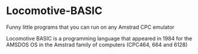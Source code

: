 # Locomotive-BASIC
Funny little programs that you can run on any Amstrad CPC emulator

Locomotive BASIC is a programming language that appeared in 1984 for the AMSDOS OS in the Amstrad family of computers 
(CPC464, 664 and 6128)


